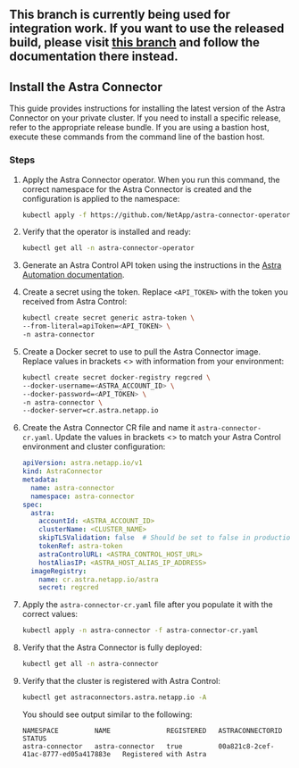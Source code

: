 ## This branch is currently being used for integration work. If you want to use the released build, please visit [this branch](https://github.com/NetApp/astra-connector-operator/tree/release-23-07) and follow the documentation there instead.

## Install the Astra Connector

This guide provides instructions for installing the latest version of the Astra Connector on your private cluster. If you need to install a specific release, refer to the appropriate release bundle. If you are using a bastion host, execute these commands from the command line of the bastion host.

### Steps

1. Apply the Astra Connector operator. When you run this command, the correct namespace for the Astra Connector is created and the configuration is applied to the namespace:

    ```bash
    kubectl apply -f https://github.com/NetApp/astra-connector-operator/releases/latest/download/astraconnector_operator.yaml
    ```

2. Verify that the operator is installed and ready:

    ```bash
    kubectl get all -n astra-connector-operator
    ```

3. Generate an Astra Control API token using the instructions in the [Astra Automation documentation](https://docs.netapp.com/us-en/astra-automation/get-started/get_api_token.html).

4. Create a secret using the token. Replace `<API_TOKEN>` with the token you received from Astra Control:

    ```bash
    kubectl create secret generic astra-token \
    --from-literal=apiToken=<API_TOKEN> \
    -n astra-connector
    ```

5. Create a Docker secret to use to pull the Astra Connector image. Replace values in brackets <> with information from your environment:

    ```bash
    kubectl create secret docker-registry regcred \
    --docker-username=<ASTRA_ACCOUNT_ID> \
    --docker-password=<API_TOKEN> \
    -n astra-connector \
    --docker-server=cr.astra.netapp.io
    ```

6. Create the Astra Connector CR file and name it `astra-connector-cr.yaml`. Update the values in brackets <> to match your Astra Control environment and cluster configuration:

    ```yaml
    apiVersion: astra.netapp.io/v1
    kind: AstraConnector
    metadata:
      name: astra-connector
      namespace: astra-connector
    spec:
      astra:
        accountId: <ASTRA_ACCOUNT_ID>
        clusterName: <CLUSTER_NAME>
        skipTLSValidation: false  # Should be set to false in production environments
        tokenRef: astra-token
        astraControlURL: <ASTRA_CONTROL_HOST_URL>
        hostAliasIP: <ASTRA_HOST_ALIAS_IP_ADDRESS>
      imageRegistry:
        name: cr.astra.netapp.io/astra
        secret: regcred
    ```

7. Apply the `astra-connector-cr.yaml` file after you populate it with the correct values:

    ```bash
    kubectl apply -n astra-connector -f astra-connector-cr.yaml
    ```

8. Verify that the Astra Connector is fully deployed:

    ```bash
    kubectl get all -n astra-connector
    ```

9. Verify that the cluster is registered with Astra Control:

    ```bash
    kubectl get astraconnectors.astra.netapp.io -A
    ```

   You should see output similar to the following:

    ```
    NAMESPACE         NAME              REGISTERED   ASTRACONNECTORID                       STATUS
    astra-connector   astra-connector   true         00a821c8-2cef-41ac-8777-ed05a417883e   Registered with Astra
    ```
